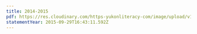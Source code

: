 ```yaml
---
title: 2014-2015
pdf: https://res.cloudinary.com/https-yukonliteracy-com/image/upload/v1648542347/agr-2014-2015_xwz2yg.pdf
statementYear: 2015-09-29T16:43:11.592Z
---
```

